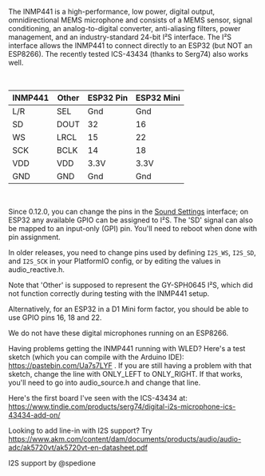 The INMP441 is a high-performance, low power, digital output, omnidirectional MEMS microphone and consists of a MEMS sensor, signal conditioning, an analog-to-digital converter, anti-aliasing filters, power management, and an industry-standard 24-bit I²S interface. The I²S interface allows the INMP441 to connect directly to an ESP32 (but NOT an ESP8266). The recently tested ICS-43434 (thanks to Serg74) also works well.

<br/>

| INMP441 | Other | ESP32 Pin | ESP32 Mini
| ---- | ---- | ---- | ----
| L/R | SEL | Gnd | Gnd
| SD | DOUT | 32 | 16
| WS | LRCL | 15 | 22
| SCK | BCLK | 14 | 18
| VDD | VDD | 3.3V | 3.3V
| GND | GND | Gnd | Gnd

<br/>

Since 0.12.0, you can change the pins in the [Sound Settings](https://github.com/atuline/WLED/wiki/Sound-Settings) interface; on ESP32 any available GPIO can be assigned to I²S. The 'SD' signal can also be mapped to an input-only (GPI) pin. You'll need to reboot when done with pin assignment. 

In older releases, you need to change pins used by defining `I2S_WS`, `I2S_SD`, and `I2S_SCK` in your PlatformIO config, or by editing the values in audio_reactive.h. 

Note that 'Other' is supposed to represent the GY-SPH0645 I²S, which did not function correctly during testing with the INMP441 setup.

Alternatively, for an ESP32 in a D1 Mini form factor, you should be able to use GPIO pins 16, 18 and 22.

We do not have these digital microphones running on an ESP8266.

Having problems getting the INMP441 running with WLED? Here's a test sketch (which you can compile with the Arduino IDE): https://pastebin.com/Ua7s7LYF
. If you are still having a problem with that sketch, change the line with ONLY_LEFT to ONLY_RIGHT. If that works, you'll need to go into audio_source.h and change that line.

Here's the first board I've seen with the ICS-43434 at: https://www.tindie.com/products/serg74/digital-i2s-microphone-ics-43434-add-on/

Looking to add line-in with I2S support? Try https://www.akm.com/content/dam/documents/products/audio/audio-adc/ak5720vt/ak5720vt-en-datasheet.pdf

I2S support by @spedione
